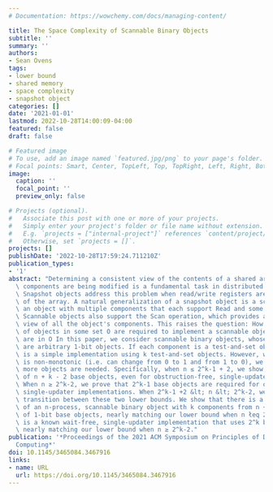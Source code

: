 ```yaml
---
# Documentation: https://wowchemy.com/docs/managing-content/

title: The Space Complexity of Scannable Binary Objects
subtitle: ''
summary: ''
authors:
- Sean Ovens
tags:
- lower bound
- shared memory
- space complexity
- snapshot object
categories: []
date: '2021-01-01'
lastmod: 2022-10-28T14:00:09-04:00
featured: false
draft: false

# Featured image
# To use, add an image named `featured.jpg/png` to your page's folder.
# Focal points: Smart, Center, TopLeft, Top, TopRight, Left, Right, BottomLeft, Bottom, BottomRight.
image:
  caption: ''
  focal_point: ''
  preview_only: false

# Projects (optional).
#   Associate this post with one or more of your projects.
#   Simply enter your project's folder or file name without extension.
#   E.g. `projects = ["internal-project"]` references `content/project/deep-learning/index.md`.
#   Otherwise, set `projects = []`.
projects: []
publishDate: '2022-10-28T17:59:24.711210Z'
publication_types:
- '1'
abstract: "Determining a consistent view of the contents of a shared array while its\
  \ components are being modified is a fundamental task in distributed algorithm design.\
  \ Snapshot objects address this problem when read/write registers are components\
  \ of the array. A natural generalization of a snapshot object is a scannable object,\
  \ an object with multiple components that each support Read and some other operations.\
  \ Scannable objects also support the Scan operation, which provides an instantaneous\
  \ view of all the object's components. This raises the question: How many instances\
  \ of objects in some set O are required to implement a scannable object whose components\
  \ are in O In this paper, we consider scannable binary objects, whose components\
  \ are arbitrary 1-bit objects. If each component is a test-and-set object, there\
  \ is a simple implementation using k test-and-set objects. However, when each component\
  \ is non-monotonic (i.e. can change from 0 to 1 and from 1 to 0), we prove that\
  \ more objects are needed. Specifically, when n ≤ 2^k-1 + 2, we show a lower bound\
  \ of n + k - 2 base objects, even for obstruction-free, single-updater implementations.\
  \ When n ≥ 2^k-2, we prove that 2^k-1 base objects are required for obstruction-free,\
  \ single-updater implementations. When 2^k-1 +2 &lt; n &lt; 2^k-2, we show a gradual\
  \ transition between these two lower bounds. We show that there is a lock-free implementation\
  \ of an n-process, scannable binary object with k components from n + k instances\
  \ of 1-bit base objects, nearly matching our lower bound when n łeq 2^k-1 + 2. There\
  \ is a known wait-free, single-updater implementation that uses 2^k base objects,\
  \ nearly matching our lower bound when n ≥ 2^k-2."
publication: '*Proceedings of the 2021 ACM Symposium on Principles of Distributed
  Computing*'
doi: 10.1145/3465084.3467916
links:
- name: URL
  url: https://doi.org/10.1145/3465084.3467916
---
```


